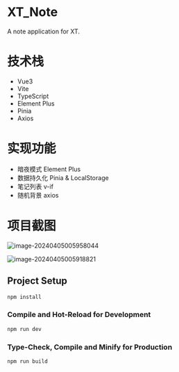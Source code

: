 # XT_Note

A note application for XT.

# 技术栈

- Vue3  
- Vite
- TypeScript
- Element Plus
- Pinia
- Axios

# 实现功能

- 暗夜模式  Element Plus
- 数据持久化 Pinia & LocalStorage
- 笔记列表 v-if
- 随机背景 axios

# 项目截图

![image-20240405005958044](https://ftp.icefox.site/blog/images/202404050059978.png)

![image-20240405005918821](https://ftp.icefox.site/blog/images/202404050059704.png)


## Project Setup

```sh
npm install
```

### Compile and Hot-Reload for Development

```sh
npm run dev
```

### Type-Check, Compile and Minify for Production

```sh
npm run build
```
